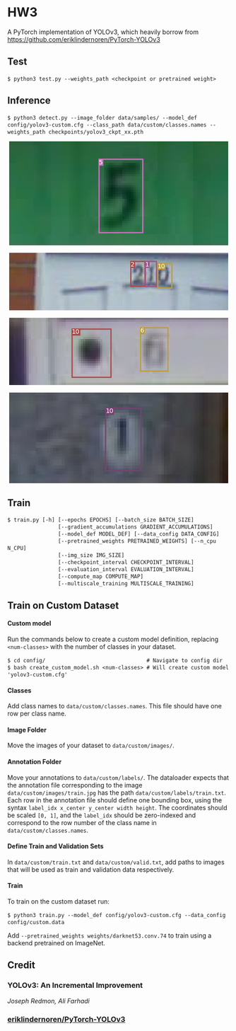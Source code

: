 # HW3
A PyTorch implementation of YOLOv3, which heavily borrow from https://github.com/eriklindernoren/PyTorch-YOLOv3

    
## Test

    $ python3 test.py --weights_path <checkpoint or pretrained weight>


## Inference

    $ python3 detect.py --image_folder data/samples/ --model_def config/yolov3-custom.cfg --class_path data/custom/classes.names --weights_path checkpoints/yolov3_ckpt_xx.pth 

<p align="center"><img src="output/1.png" \></p>
<p align="center"><img src="output/2.png" \></p>
<p align="center"><img src="output/3.png" \></p>
<p align="center"><img src="output/4.png" \></p>

## Train
```
$ train.py [-h] [--epochs EPOCHS] [--batch_size BATCH_SIZE]
                [--gradient_accumulations GRADIENT_ACCUMULATIONS]
                [--model_def MODEL_DEF] [--data_config DATA_CONFIG]
                [--pretrained_weights PRETRAINED_WEIGHTS] [--n_cpu N_CPU]
                [--img_size IMG_SIZE]
                [--checkpoint_interval CHECKPOINT_INTERVAL]
                [--evaluation_interval EVALUATION_INTERVAL]
                [--compute_map COMPUTE_MAP]
                [--multiscale_training MULTISCALE_TRAINING]
```

## Train on Custom Dataset

#### Custom model
Run the commands below to create a custom model definition, replacing `<num-classes>` with the number of classes in your dataset.

```
$ cd config/                                # Navigate to config dir
$ bash create_custom_model.sh <num-classes> # Will create custom model 'yolov3-custom.cfg'
```

#### Classes
Add class names to `data/custom/classes.names`. This file should have one row per class name.

#### Image Folder
Move the images of your dataset to `data/custom/images/`.

#### Annotation Folder
Move your annotations to `data/custom/labels/`. The dataloader expects that the annotation file corresponding to the image `data/custom/images/train.jpg` has the path `data/custom/labels/train.txt`. Each row in the annotation file should define one bounding box, using the syntax `label_idx x_center y_center width height`. The coordinates should be scaled `[0, 1]`, and the `label_idx` should be zero-indexed and correspond to the row number of the class name in `data/custom/classes.names`.

#### Define Train and Validation Sets
In `data/custom/train.txt` and `data/custom/valid.txt`, add paths to images that will be used as train and validation data respectively.

#### Train
To train on the custom dataset run:

```
$ python3 train.py --model_def config/yolov3-custom.cfg --data_config config/custom.data
```

Add `--pretrained_weights weights/darknet53.conv.74` to train using a backend pretrained on ImageNet.


## Credit

### YOLOv3: An Incremental Improvement
_Joseph Redmon, Ali Farhadi_ <br>

### [eriklindernoren/PyTorch-YOLOv3](https://github.com/eriklindernoren/PyTorch-YOLOv3)

